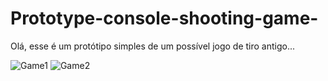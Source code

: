 # Prototype-console-shooting-game-
Olá, esse é um protótipo simples de um possível jogo de tiro antigo...

![Game1]([img]https://i.imgur.com/wlpJDaX.png[/img])
![Game2]([img]https://i.imgur.com/uH42dBw.png[/img])
